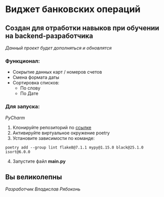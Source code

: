 # Виджет банковских операций

## Создан для отработки навыков при обучении на backend-разработчика ##

*Данный проект будет дополняться и обновлятся*

### Функционал:
 * Сокрытие данных карт / номеров счетов
 * Смена формата даты
 * Сортировка списков:
    * По слову
    * По Дате


### Для запуска:
*PyCharm*

1. Клонируйте репозиторий по [ссылке](git@github.com:ngiubaba/home_work10.git)
2. Активируйте виртуальное окружение poetry
3. Установите зависимости по команде:
```
poetry add --group lint flake8@7.1.1 mypy@1.15.0 black@25.1.0 isort@6.0.0
```
4. Запустите файл **main.py**

## Вы великолепны ##
*Разработчик Владислав Рябоконь*


